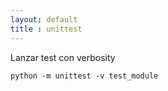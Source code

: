 ```yaml
---
layout: default
title : unittest
---
```

Lanzar test con verbosity

    python -m unittest -v test_module
